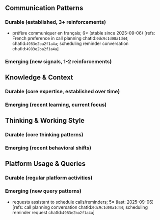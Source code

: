 ## Communication Patterns
### Durable (established, 3+ reinforcements)
- préfère communiquer en français; 6× (stable since 2025-09-06) [refs: French preference in call planning chatId:`0dc9c1d08a1d44`; chatId:`4983e2ba2f1a4a`; scheduling reminder conversation chatId:`4983e2ba2f1a4a`]

### Emerging (new signals, 1-2 reinforcements)

## Knowledge & Context
### Durable (core expertise, established over time)

### Emerging (recent learning, current focus)

## Thinking & Working Style
### Durable (core thinking patterns)

### Emerging (recent behavioral shifts)

## Platform Usage & Queries
### Durable (regular platform activities)

### Emerging (new query patterns)
- requests assistant to schedule calls/reminders; 5× (last: 2025-09-06) [refs: call planning conversation chatId:`0dc9c1d08a1d44`; scheduling reminder request chatId:`4983e2ba2f1a4a`]